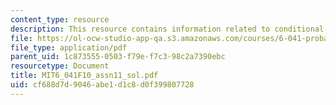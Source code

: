 ```yaml
---
content_type: resource
description: This resource contains information related to conditional density.
file: https://ol-ocw-studio-app-qa.s3.amazonaws.com/courses/6-041-probabilistic-systems-analysis-and-applied-probability-fall-2010/cf688d7d9046abe1d1c8d0f399807728_MIT6_041F10_assn11_sol.pdf
file_type: application/pdf
parent_uid: 1c873555-0503-f79e-f7c3-98c2a7390ebc
resourcetype: Document
title: MIT6_041F10_assn11_sol.pdf
uid: cf688d7d-9046-abe1-d1c8-d0f399807728
---
```

